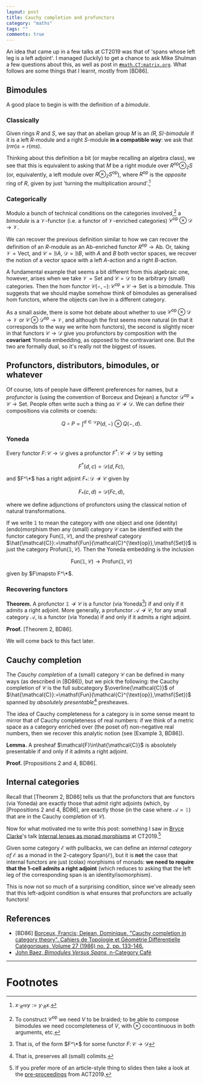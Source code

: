 ```yaml
---
layout: post
title: Cauchy completion and profunctors
category: "maths"
tags: ""
comments: true
---
```


An idea that came up in a few talks at CT2019 was that of 'spans whose left leg is a left adjoint'.
I managed (luckily) to get a chance to ask Mike Shulman a few questions about this, as well as post in [`#math.CT:matrix.org`](https://www.matrix.to/#/#math.CT:matrix.org).
What follows are some things that I learnt, mostly from \[BD86\].

<!--more-->

## Bimodules

A good place to begin is with the definition of a _bimodule_.

### Classically

Given rings $R$ and $S$, we say that an abelian group $M$ is an _$(R,S)$-bimodule_ if it is a left $R$-module and a right $S$-module **in a compatible way**: we ask that $(rm)s=r(ms)$.

Thinking about this definition a bit (or maybe recalling an algebra class), we see that this is equivalent to asking that $M$ be a right module over $R^{\text{op}}\otimes_{\mathbb{Z}}S$ (or, equivalently, a left module over $R\otimes_{\mathbb{Z}}S^{\text{op}}$), where $R^{\text{op}}$ is the _opposite_ ring of $R$, given by just 'turning the multiplication around'.[^1]

### Categorically

Modulo a bunch of technical conditions on the categories involved,[^2] a _bimodule_ is a $\mathcal{V}$-functor (i.e. a functor of $\mathcal{V}$-enriched categories) $\mathcal{C}^{\text{op}}\otimes\mathcal{D}\to\mathcal{V}$.

We can recover the previous definition similar to how we can recover the definition of an $R$-module as an $\mathsf{Ab}$-enriched functor $R^{\text{op}}\to\mathsf{Ab}$. Or, taking $\mathcal{V}=\mathsf{Vect}$, and $\mathcal{C}=\mathbb{B}A$, $\mathcal{D}=\mathbb{B}B$, with $A$ and $B$ both vector spaces, we recover the notion of a vector space with a left $A$-action and a right $B$-action.

A fundamental example that seems a bit different from this algebraic one, however, arises when we take $\mathcal{V}=\mathsf{Set}$ and $\mathcal{C}=\mathcal{D}$ to be arbitrary (small) categories.
Then the hom functor $\mathcal{C}(-,-)\colon\mathcal{C}^{\text{op}}\times\mathcal{C}\to\mathsf{Set}$ is a bimodule.
This suggests that we should maybe somehow think of bimodules as generalised hom functors, where the objects can live in a different category.

As a small aside, there is some hot debate about whether to use $\mathcal{C}^{\text{op}}\otimes\mathcal{D}\to\mathcal{V}$ or $\mathcal{C}\otimes\mathcal{D}^{\text{op}}\to\mathcal{V}$, and although the first seems more natural (in that it corresponds to the way we write hom functors), the second is slightly nicer in that functors $\mathcal{C}\to\mathcal{D}$ give you profunctors by composition with the **covariant** Yoneda embedding, as opposed to the contravariant one.
But the two are formally dual, so it's really not the biggest of issues.

## Profunctors, distributors, bimodules, or whatever

Of course, lots of people have different preferences for names, but a _profunctor_ is (using the convention of Borceux and Dejean) a functor $\mathcal{D}^{\text{op}}\times\mathcal{C}\to\mathsf{Set}$.
People often write such a thing as $\mathcal{C}\nrightarrow\mathcal{D}$.
We can define their compositions via colimits or coends:

$$Q\circ P=\int^{d\in\mathcal{D}}P(d,-)\otimes Q(-,d).$$

### Yoneda

Every functor $F\colon\mathcal{C}\to\mathcal{D}$ gives a profunctor $F^*\colon\mathcal{C}\nrightarrow\mathcal{D}$ by setting

$$F^*(d,c) = \mathcal{D}(d,Fc),$$

and $F^\*$ has a right adjoint $F_*\colon\mathcal{D}\nrightarrow\mathcal{C}$ given by

$$F_*(c,d) = \mathcal{D}(Fc,d),$$

where we define adjunctions of profunctors using the classical notion of natural transformations.

If we write $\mathbb{1}$ to mean the category with one object and one (identity) (endo)morphism then any (small) category $\mathcal{C}$ can be identified with the functor category $\mathsf{Fun}(\mathbb{1},\mathcal{C})$, and the presheaf category $\hat{\mathcal{C}}:=\mathsf{Fun}(\mathcal{C}^{\text{op}},\mathsf{Set})$ is just the category $\mathsf{Profun}(\mathbb{1},\mathcal{C})$.
Then the Yoneda embedding is the inclusion

$$\mathsf{Fun}(\mathbb{1},\mathcal{C})\to\mathsf{Profun}(\mathbb{1},\mathcal{C})$$

given by $F\mapsto F^\*$.

### Recovering functors

**Theorem.** A profunctor $\mathbb{1}\nrightarrow\mathcal{C}$ is a functor (via Yoneda[^4]) if and only if it admits a right adjoint.
More generally, a profunctor $\mathcal{A}\nrightarrow\mathcal{C}$, for any small category $\mathcal{A}$, is a functor (via Yoneda) if and only if it admits a right adjoint.

**Proof.** \[Theorem 2, BD86\].

We will come back to this fact later.

## Cauchy completion

The _Cauchy completion_ of a (small) category $\mathcal{C}$ can be defined in many ways (as described in \[BD86\]), but we pick the following: the Cauchy completion of $\mathcal{C}$ is the full subcategory $\overline{\mathcal{C}}$ of $\hat{\mathcal{C}}:=\mathsf{Fun}(\mathcal{C}^{\text{op}},\mathsf{Set})$ spanned by _absolutely presentable_[^3] presheaves.

The idea of Cauchy completeness for a category is in some sense meant to mirror that of Cauchy completeness of real numbers: if we think of a metric space as a category enriched over (the poset of) non-negative real numbers, then we recover this analytic notion (see \[Example 3, BD86\]).

**Lemma.** A presheaf $\mathcal{F}\in\hat{\mathcal{C}}$ is absolutely presentable if and only if it admits a right adjoint.

**Proof.** \[Propositions 2 and 4, BD86\].

## Internal categories

Recall that \[Theorem 2, BD86\] tells us that the profunctors that are functors (via Yoneda) are exactly those that admit right adjoints (which, by \[Propositions 2 and 4, BD86\], are exactly those (in the case where $\mathcal{A}=\mathbb{1}$) that are in the Cauchy completion of $\mathcal{C}$).

Now for what motivated me to write this post: something I saw in [Bryce Clarke](https://twitter.com/8ryceClarke)'s talk [Internal lenses as monad morphisms](http://conferences.inf.ed.ac.uk/ct2019/slides/63.pdf) at CT2019.[^5]

Given some category $\mathcal{E}$ with pullbacks, we can define an _internal category of $\mathcal{E}$_ as a monad in the 2-category $\mathsf{Span}(\mathcal{E})$, but it is **not** the case that internal functors are just (colax) morphisms of monads: **we need to require that the 1-cell admits a right adjoint** (which reduces to asking that the left leg of the corresponding span is an identity/isomorphism).

This is now not so much of a surprising condition, since we've already seen that this left-adjoint condition is what ensures that profunctors are actually functors!

## References

- \[BD86\] [Borceux, Francis; Dejean, Dominique. "Cauchy completion in category theory". Cahiers de Topologie et Géométrie Différentielle Catégoriques, Volume 27 (1986) no. 2, pp. 133-146.](http://www.numdam.org/article/CTGDC_1986__27_2_133_0.pdf)
- [John Baez, _Bimodules Versus Spans_, n-Category Café](https://golem.ph.utexas.edu/category/2008/08/bimodules_versus_spans.html)

---

# Footnotes

[^1]: $x\cdot_{R^{\text{op}}}y:=y\cdot_R x$.
[^2]: To construct $\mathcal{C}^{\text{op}}$ we need $V$ to be braided; to be able to compose bimodules we need cocompleteness of $V$, with $\otimes$ cocontinuous in both arguments, etc.
[^3]: That is, preserves all (small) colimits.
[^4]: That is, of the form $F^\*$ for some functor $F\colon\mathcal{C}\to\mathcal{D}$
[^5]: If you prefer more of an article-style thing to slides then take a look at the [pre-proceedings](http://www.cs.ox.ac.uk/ACT2019/preproceedings/Bryce%20Clarke.pdf) from ACT2019.